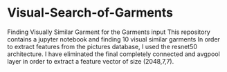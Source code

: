 # Visual-Search-of-Garments
Finding Visually Similar Garment for the Garments input
This repository contains a jupyter notebook and finding 10 visual similar garments
In order to extract features from the pictures database, I used the resnet50 architecture. I have eliminated the final completely connected and avgpool layer in order to extract a feature vector of size (2048,7,7).
